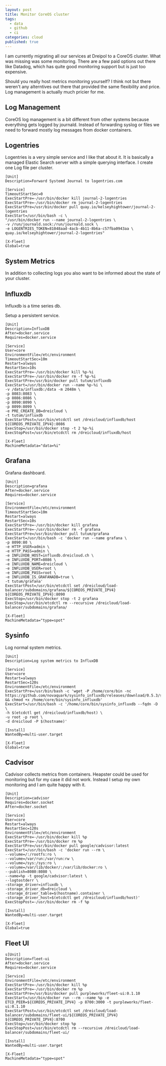 ```yaml
---
layout: post
title: Monitor CoreOS cluster
tags:
  - data
  - github
  - ci
categories: cloud
published: true
---
```


I am currently migrating all our services at Dreipol to a CoreOS cluster.
What was missing was some monitoring. There are a few paid options out there
like Datadog, which has quite good monitoring support but is just too expensive.

Should you really host metrics monitoring yourself?
I think not but there weren't any alterntives out there that provided the same flexibility
and price. Log management is actually much pricier for me.

## Log Management

CoreOS log management is a bit different from other systems because everything 
gets logged by journald. Instead of forwarding syslog or files we need to forward
mostly log messages from docker containers.

## Logentries

Logentries is a very simple service and I like that about it.
It is basically a managed Elastic Search server with a simple querying interface.
I create one Log file per cluster.

```
[Unit]
Description=Forward Systemd Journal to logentries.com

[Service]
TimeoutStartSec=0
ExecStartPre=-/usr/bin/docker kill journal-2-logentries
ExecStartPre=-/usr/bin/docker rm journal-2-logentries
ExecStartPre=/usr/bin/docker pull quay.io/kelseyhightower/journal-2-logentries
ExecStart=/usr/bin/bash -c \
"/usr/bin/docker run --name journal-2-logentries \
-v /run/journald.sock:/run/journald.sock \
-e LOGENTRIES_TOKEN=81048aad-4acb-4b11-8b6a-c57fba0943aa \
quay.io/kelseyhightower/journal-2-logentries"

[X-Fleet]
Global=true
```



## System Metrics

In addition to collecting logs you also want to be informed about the state of your cluster.



## Influxdb

Influxdb is a time series db.

Setup a persistent service.

```
[Unit]
Description=InfluxDB
After=docker.service
Requires=docker.service

[Service]
User=core
EnvironmentFile=/etc/environment
TimeoutStartSec=10m
Restart=always
RestartSec=10s
ExecStartPre=-/usr/bin/docker kill %p-%i
ExecStartPre=-/usr/bin/docker rm -f %p-%i
ExecStartPre=/usr/bin/docker pull tutum/influxdb
ExecStart=/usr/bin/docker run --name %p-%i \
-v /data/influxdb:/data -m 2048m \
-p 8083:8083 \
-p 8086:8086 \
-p 8090:8090 \
-p 8099:8099 \
-e PRE_CREATE_DB=dreicloud \
-t tutum/influxdb
ExecStartPost=/usr/bin/etcdctl set /dreicloud/influxdb/host ${COREOS_PRIVATE_IPV4}:8086
ExecStop=/usr/bin/docker stop -t 2 %p-%i
ExecStopPost=/usr/bin/etcdctl rm /dreicloud/influxdb/host

[X-Fleet]
MachineMetadata="data=%i"
```

## Grafana

Grafana dashboard.

```
[Unit]
Description=grafana
After=docker.service
Requires=docker.service

[Service]
EnvironmentFile=/etc/environment
TimeoutStartSec=10m
Restart=always
RestartSec=10s
ExecStartPre=-/usr/bin/docker kill grafana
ExecStartPre=-/usr/bin/docker rm -f grafana
ExecStartPre=/usr/bin/docker pull tutum/grafana
ExecStart=/usr/bin/bash -c 'docker run --name grafana \
-p 8090:80 \
-e HTTP_USER=admin \
-e HTTP_PASS=admin \
-e INFLUXDB_HOST=influxdb.dreicloud.ch \
-e INFLUXDB_PORT=8086 \
-e INFLUXDB_NAME=dreicloud \
-e INFLUXDB_USER=root \
-e INFLUXDB_PASS=root \
-e INFLUXDB_IS_GRAFANADB=true \
-t tutum/grafana'
ExecStartPost=/usr/bin/etcdctl set /dreicloud/load-balancer/subdomains/grafana/${COREOS_PRIVATE_IPV4} ${COREOS_PRIVATE_IPV4}:8090
ExecStop=/usr/bin/docker stop -t 2 grafana
ExecStop=/usr/bin/etcdctl rm --recursive /dreicloud/load-balancer/subdomains/grafana/

[X-Fleet]
MachineMetadata="type=spot"
```

## Sysinfo

Log normal system metrics.

```
[Unit]
Description=Log system metrics to InfluxDB

[Service]
User=core
Restart=always
RestartSec=120s
EnvironmentFile=/etc/environment
ExecStartPre=/usr/bin/bash -c 'wget -P /home/core/bin -nc https://github.com/novaquark/sysinfo_influxdb/releases/download/0.5.3/sysinfo_influxdb && chmod +x /home/core/bin/sysinfo_influxdb'
ExecStart=/usr/bin/bash -c '/home/core/bin/sysinfo_influxdb --fqdn -D \
-h $(etcdctl get /dreicloud/influxdb/host) \
-u root -p root \
-d dreicloud -P $(hostname)'

[Install]
WantedBy=multi-user.target

[X-Fleet]
Global=true
```

## Cadvisor

Cadvisor collects metrics from containers.
Heapster could be used for monitoring but for my case it did not work.
Instead I setup my own monitoring and I am quite happy with it.

```
[Unit]
Description=cadvisor
Requires=docker.socket
After=docker.socket

[Service]
User=core
Restart=always
RestartSec=120s
EnvironmentFile=/etc/environment
ExecStartPre=-/usr/bin/docker kill %p
ExecStartPre=-/usr/bin/docker rm %p
ExecStartPre=/usr/bin/docker pull google/cadvisor:latest
ExecStart=/usr/bin/bash -c 'docker run --rm \
--volume=/:/rootfs:ro \
--volume=/var/run:/var/run:rw \
--volume=/sys:/sys:ro \
--volume=/var/lib/docker/:/var/lib/docker:ro \
--publish=8080:8080 \
--name=%p -t google/cadvisor:latest \
--logtostderr \
-storage_driver=influxdb \
-storage_driver_db=dreicloud \
-storage_driver_table=$(hostname).container \
-storage_driver_host=$(etcdctl get /dreicloud/influxdb/host)'
ExecStopPost=-/usr/bin/docker rm -f %p

[Install]
WantedBy=multi-user.target

[X-Fleet]
Global=true
```

## Fleet UI

```
s[Unit]
Description=fleet-ui
After=docker.service
Requires=docker.service

[Service]
EnvironmentFile=/etc/environment
ExecStartPre=-/usr/bin/docker kill %p
ExecStartPre=-/usr/bin/docker rm %p
ExecStartPre=/usr/bin/docker pull purpleworks/fleet-ui:0.1.10
ExecStart=/usr/bin/docker run --rm --name %p -e ETCD_PEER=${COREOS_PRIVATE_IPV4} -p 8700:3000 -t purpleworks/fleet-ui:0.1.10
ExecStartPost=/usr/bin/etcdctl set /dreicloud/load-balancer/subdomains/fleet-ui/${COREOS_PRIVATE_IPV4} ${COREOS_PRIVATE_IPV4}:8700
ExecStop=/usr/bin/docker stop %p
ExecStopPost=/usr/bin/etcdctl rm --recursive /dreicloud/load-balancer/subdomains/fleet-ui/

[Install]
WantedBy=multi-user.target

[X-Fleet]
MachineMetadata="type=spot"
```
